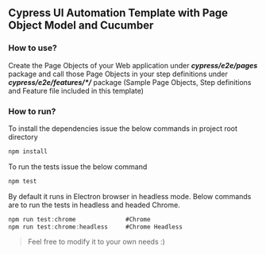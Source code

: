 ## Cypress UI Automation Template with Page Object Model and Cucumber

### How to use?
Create the Page Objects of your Web application under **_cypress/e2e/pages_** package and call those Page Objects in your step definitions under **_cypress/e2e/features/*/_** package (Sample Page Objects, Step definitions and Feature file included in this template)

### How to run?
To install the dependencies issue the below commands in project root directory
```javascript
npm install
``` 
To run the tests issue the below command
```javascript
npm test
``` 
By default it runs in Electron browser in headless mode. Below commands are to run the tests in headless and headed Chrome.
```javascript
npm run test:chrome              #Chrome 
npm run test:chrome:headless     #Chrome Headless
```

> Feel free to modify it to your own needs :)